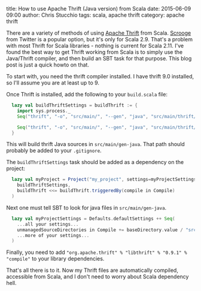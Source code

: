 title: How to use Apache Thrift (Java version) from Scala
date: 2015-06-09 09:00
author: Chris Stucchio
tags: scala, apache thrift
category: apache thrift

There are a variety of methods of using [Apache Thrift](https://thrift.apache.org/) from Scala. [Scrooge](https://github.com/twitter/scrooge) from Twitter is a popular option, but it's only for Scala 2.9. That's a problem with most Thrift for Scala libraries - nothing is current for Scala 2.11. I've found the best way to get Thrift working from Scala is to simply use the Java/Thrift compiler, and then build an SBT task for that purpose. This blog post is just a quick howto on that.

To start with, you need the thrift compiler installed. I have thrift 9.0 installed, so I'll assume you are at least up to 9.

Once Thrift is installed, add the following to your `build.scala` file:

```scala
  lazy val buildThriftSettings = buildThrift := {
    import sys.process._
    Seq("thrift", "-o", "src/main/", "--gen", "java", "src/main/thrift/my_service.thrift")!

    Seq("thrift", "-o", "src/main/", "--gen", "java", "src/main/thrift/my_other_service.thrift")!
  }
```

This will build thrift Java sources in `src/main/gen-java`. That path should probably be added to your `.gitignore`.

The `buildThriftSettings` task should be added as a dependency on the project:

```scala
  lazy val myProject = Project("my_project", settings=myProjectSettings).settings(
    buildThriftSettings,
    buildThrift <<= buildThrift.triggeredBy(compile in Compile)
  )
```

Next one must tell SBT to look for java files in `src/main/gen-java`.

```scala
  lazy val myProjectSettings = Defaults.defaultSettings ++ Seq(
    ...all your settings...
    unmanagedSourceDirectories in Compile += baseDirectory.value / "src" / "main" / "gen-java",
    ...more of your settings...
  )
```

Finally, you need to add `"org.apache.thrift" % "libthrift" % "0.9.1" % "compile"` to your library dependencies.

That's all there is to it. Now my Thrift files are automatically compiled, accessible from Scala, and I don't need to worry about Scala dependency hell.
